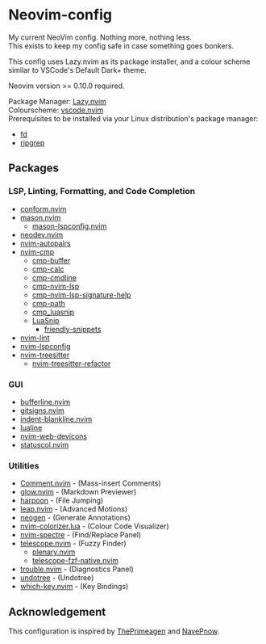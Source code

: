 # Neovim-config

My current NeoVim config. Nothing more, nothing less.  
This exists to keep my config safe in case something goes bonkers.  

This config uses Lazy.nvim as its package installer, and a colour scheme similar
to VSCode's Default Dark+ theme.  

Neovim version >= 0.10.0 required.  

Package Manager: [Lazy.nvim](https://github.com/folke/lazy.nvim)  
Colourscheme: [vscode.nvim](https://github.com/Mofiqul/vscode.nvim)  
Prerequisites to be installed via your Linux distribution's package manager:

* [fd](https://github.com/sharkdp/fd)
* [ripgrep](https://github.com/BurntSushi/ripgrep)

## Packages

### LSP, Linting, Formatting, and Code Completion

* [conform.nvim](https://github.com/stevearc/conform.nvim)
* [mason.nvim](https://github.com/williamboman/mason.nvim)
  * [mason-lspconfig.nvim](https://github.com/williamboman/mason-lspconfig.nvim)
* [neodev.nvim](https://github.com/folke/neodev.nvim)
* [nvim-autopairs](https://github.com/windwp/nvim-autopairs)
* [nvim-cmp](https://github.com/hrsh7th/nvim-cmp)
  * [cmp-buffer](https://github.com/hrsh7th/cmp-buffer)
  * [cmp-calc](https://github.com/hrsh7th/cmp-calc)
  * [cmp-cmdline](https://github.com/hrsh7th/cmp-cmdline)
  * [cmp-nvim-lsp](https://github.com/hrsh7th/cmp-nvim-lsp)
  * [cmp-nvim-lsp-signature-help](https://github.com/hrsh7th/cmp-nvim-lsp-signature-help)
  * [cmp-path](https://github.com/hrsh7th/cmp-path)
  * [cmp_luasnip](https://github.com/saadparwaiz1/cmp_luasnip)
  * [LuaSnip](https://github.com/L3MON4D3/LuaSnip)
    * [friendly-snippets](https://github.com/rafamadriz/friendly-snippets)
* [nvim-lint](https://github.com/mfussenegger/nvim-lint)
* [nvim-lspconfig](https://github.com/neovim/nvim-lspconfig)
* [nvim-treesitter](https://github.com/nvim-treesitter/nvim-treesitter)
  * [nvim-treesitter-refactor](https://github.com/nvim-treesitter/nvim-treesitter-refactor)

### GUI

* [bufferline.nvim](https://github.com/akinsho/bufferline.nvim)
* [gitsigns.nvim](https://github.com/lewis6991/gitsigns.nvim)
* [indent-blankline.nvim](https://github.com/lukas-reineke/indent-blankline.nvim)
* [lualine](https://github.com/nvim-lualine/lualine.nvim)
* [nvim-web-devicons](https://github.com/nvim-tree/nvim-web-devicons)
* [statuscol.nvim](https://github.com/luukvbaal/statuscol.nvim)

### Utilities

* [Comment.nvim](https://github.com/numToStr/Comment.nvim) - (Mass-insert Comments)
* [glow.nvim](https://github.com/ellisonleao/glow.nvim) - (Markdown Previewer)
* [harpoon](https://github.com/ThePrimeagen/harpoon) - (File Jumping)
* [leap.nvim](https://github.com/ggandor/leap.nvim) - (Advanced Motions)
* [neogen](https://github.com/danymat/neogen) - (Generate Annotations)
* [nvim-colorizer.lua](https://github.com/norcalli/nvim-colorizer.lua) - (Colour Code Visualizer)
* [nvim-spectre](https://github.com/nvim-pack/nvim-spectre) - (Find/Replace Panel)
* [telescope.nvim](https://github.com/nvim-telescope/telescope.nvim) - (Fuzzy Finder)
  * [plenary.nvim](https://github.com/nvim-lua/plenary.nvim)
  * [telescope-fzf-native.nvim](https://github.com/nvim-telescope/telescope-fzf-native.nvim)
* [trouble.nvim](https://github.com/folke/trouble.nvim) - (Diagnostics Panel)
* [undotree](https://github.com/mbbill/undotree) - (Undotree)
* [which-key.nvim](https://github.com/folkr/which-key.nvim) - (Key Bindings)

## Acknowledgement

This configuration is inspired by [ThePrimeagen](https://github.com/ThePrimeagen/.dotfiles/tree/master/vim-2022/.config/nvim)
and [NavePnow](https://github.com/NavePnow/dotfiles/tree/main/.config/nvim).
